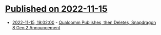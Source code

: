 # [Published on 2022-11-15](index.md)

* [2022-11-15, 19:02:00](https://hardware.slashdot.org/story/22/11/15/193214/qualcomm-publishes-then-deletes-snapdragon-8-gen-2-announcement?utm_source=rss1.0mainlinkanon&utm_medium=feed) - [Qualcomm Publishes, then Deletes, Snapdragon 8 Gen 2 Announcement](https://hardware.slashdot.org/story/22/11/15/193214/qualcomm-publishes-then-deletes-snapdragon-8-gen-2-announcement?utm_source=rss1.0mainlinkanon&utm_medium=feed)
